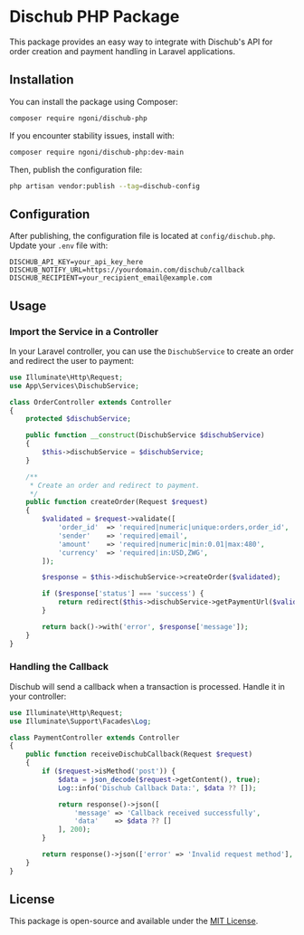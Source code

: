 # Dischub PHP Package

This package provides an easy way to integrate with Dischub's API for order creation and payment handling in Laravel applications.

## Installation

You can install the package using Composer:

```sh
composer require ngoni/dischub-php
```

If you encounter stability issues, install with:

```sh
composer require ngoni/dischub-php:dev-main
```

Then, publish the configuration file:

```sh
php artisan vendor:publish --tag=dischub-config
```

## Configuration

After publishing, the configuration file is located at `config/dischub.php`. Update your `.env` file with:

```env
DISCHUB_API_KEY=your_api_key_here
DISCHUB_NOTIFY_URL=https://yourdomain.com/dischub/callback
DISCHUB_RECIPIENT=your_recipient_email@example.com
```

## Usage

### Import the Service in a Controller

In your Laravel controller, you can use the `DischubService` to create an order and redirect the user to payment:

```php
use Illuminate\Http\Request;
use App\Services\DischubService;

class OrderController extends Controller
{
    protected $dischubService;

    public function __construct(DischubService $dischubService)
    {
        $this->dischubService = $dischubService;
    }

    /**
     * Create an order and redirect to payment.
     */
    public function createOrder(Request $request)
    {
        $validated = $request->validate([
            'order_id'  => 'required|numeric|unique:orders,order_id',
            'sender'    => 'required|email',
            'amount'    => 'required|numeric|min:0.01|max:480',
            'currency'  => 'required|in:USD,ZWG',
        ]);

        $response = $this->dischubService->createOrder($validated);

        if ($response['status'] === 'success') {
            return redirect($this->dischubService->getPaymentUrl($validated['order_id']));
        }

        return back()->with('error', $response['message']);
    }
}
```

### Handling the Callback

Dischub will send a callback when a transaction is processed. Handle it in your controller:

```php
use Illuminate\Http\Request;
use Illuminate\Support\Facades\Log;

class PaymentController extends Controller
{
    public function receiveDischubCallback(Request $request)
    {
        if ($request->isMethod('post')) {
            $data = json_decode($request->getContent(), true);
            Log::info('Dischub Callback Data:', $data ?? []);

            return response()->json([
                'message' => 'Callback received successfully',
                'data'    => $data ?? []
            ], 200);
        }

        return response()->json(['error' => 'Invalid request method'], 405);
    }
}
```

## License

This package is open-source and available under the [MIT License](LICENSE).

